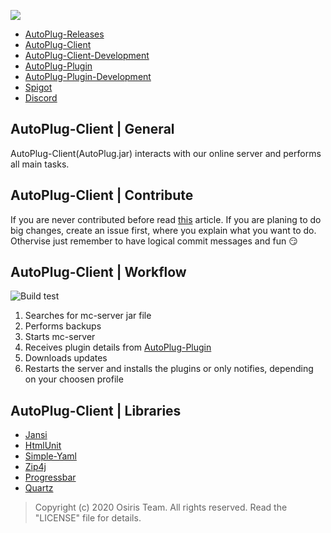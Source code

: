 ![](https://rapidus-info.webnode.com/_files/200000003-4d08d4d08f/AutoPlug%20GitHub%20Header%20800x80.png)
- [AutoPlug-Releases](https://github.com/Osiris-Team/AutoPlug-Releases)
- [AutoPlug-Client](https://github.com/Osiris-Team/AutoPlug-Client)
- [AutoPlug-Client-Development](https://github.com/Osiris-Team/AutoPlug-Client/projects/1?fullscreen=true)
- [AutoPlug-Plugin](https://github.com/Osiris-Team/AutoPlug-Plugin)
- [AutoPlug-Plugin-Development](https://github.com/Osiris-Team/AutoPlug-Plugin/projects/1?fullscreen=true)
- [Spigot](https://www.spigotmc.org/members/osiristeam.935748/)
- [Discord](https://discord.com/invite/GGNmtCC)

## AutoPlug-Client | General
AutoPlug-Client(AutoPlug.jar) interacts with our online server and performs all main tasks.

## AutoPlug-Client | Contribute
If you are never contributed before read [this](https://akrabat.com/the-beginners-guide-to-contributing-to-a-github-project/) article. 
If you are planing to do big changes, create an issue first, where you explain what you want to do.
Othervise just remember to have logical commit messages and fun :smirk:

## AutoPlug-Client | Workflow
![Build test](https://github.com/Osiris-Team/AutoPlug-Client/workflows/Build%20test/badge.svg)
 1. Searches for mc-server jar file
 2. Performs backups
 3. Starts mc-server
 4. Receives plugin details from [AutoPlug-Plugin](https://github.com/Osiris-Team/AutoPlug-Plugin)
 5. Downloads updates
 6. Restarts the server and installs the plugins or only notifies, depending on your choosen profile

## AutoPlug-Client | Libraries
- [Jansi](https://github.com/fusesource/jansi)
- [HtmlUnit](https://htmlunit.sourceforge.io/)
- [Simple-Yaml](https://github.com/Carleslc/Simple-YAML)
- [Zip4j](https://github.com/srikanth-lingala/zip4j)
- [Progressbar](https://github.com/ctongfei/progressbar)
- [Quartz](http://www.quartz-scheduler.org/)

 > Copyright (c) 2020 Osiris Team. All rights reserved. Read the "LICENSE" file for details.
